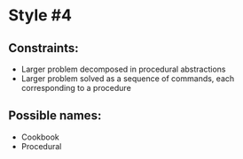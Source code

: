 # Style #4

## Constraints:

* Larger problem decomposed in procedural abstractions
* Larger problem solved as a sequence of commands, each corresponding to a procedure

## Possible names:

* Cookbook
* Procedural
